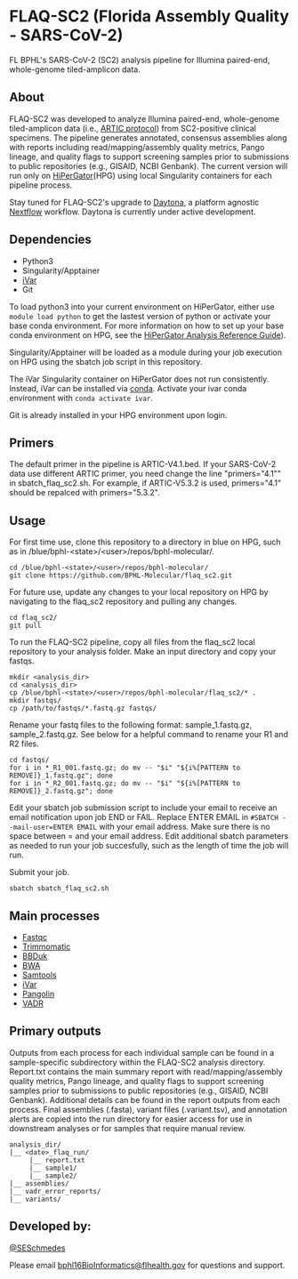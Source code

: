 # FLAQ-SC2 (Florida Assembly Quality - SARS-CoV-2)
FL BPHL's SARS-CoV-2 (SC2) analysis pipeline for Illumina paired-end, whole-genome tiled-amplicon data. 

## About
FLAQ-SC2 was developed to analyze Illumina paired-end, whole-genome tiled-amplicon data (i.e., [ARTIC protocol](https://artic.network/ncov-2019)) from SC2-positive clinical specimens. The pipeline generates annotated, consensus assemblies along with reports including read/mapping/assembly quality metrics, Pango lineage, and quality flags to support screening samples prior to submissions to public repositories (e.g., GISAID, NCBI Genbank). The current version will run only on [HiPerGator](https://www.rc.ufl.edu/about/hipergator/)(HPG) using local Singularity containers for each pipeline process.

Stay tuned for FLAQ-SC2's upgrade to [Daytona](https://github.com/BPHL-Molecular/Daytona), a platform agnostic [Nextflow](https://www.nextflow.io/) workflow. Daytona is currently under active development.

## Dependencies
- Python3
- Singularity/Apptainer
- [iVar](https://github.com/andersen-lab/ivar)
- Git

To load python3 into your current environment on HiPerGator, either use `module load python` to get the lastest version of python or activate your base conda environment. For more information on how to set up your base conda environment on HPG, see the [HiPerGator Analysis Reference Guide](https://github.com/StaPH-B/southeast-region/tree/master/hipergator)).

Singularity/Apptainer will be loaded as a module during your job execution on HPG using the sbatch job script in this repository. 

The iVar Singularity container on HiPerGator does not run consistently. Instead, iVar can be installed via [conda](https://bioconda.github.io/recipes/ivar/README.html?highlight=ivar#package-package%20&#x27;ivar&#x27;). Activate your ivar conda environment with `conda activate ivar`.

Git is already installed in your HPG environment upon login.

## Primers
The default primer in the pipeline is ARTIC-V4.1.bed. If your SARS-CoV-2 data use different ARTIC primer, you need change the line "primers="4.1"" in sbatch_flaq_sc2.sh. For example, if ARTIC-V5.3.2 is used, primers="4.1" should be repalced with primers="5.3.2".
## Usage

For first time use, clone this repository to a directory in blue on HPG, such as in /blue/bphl-\<state\>/\<user\>/repos/bphl-molecular/.
```
cd /blue/bphl-<state>/<user>/repos/bphl-molecular/
git clone https://github.com/BPHL-Molecular/flaq_sc2.git
```
For future use, update any changes to your local repository on HPG by navigating to the flaq_sc2 repository and pulling any changes.
```
cd flaq_sc2/
git pull
```
To run the FLAQ-SC2 pipeline, copy all files from the flaq_sc2 local repository to your analysis folder. Make an input directory and copy your fastqs.
```
mkdir <analysis_dir>
cd <analysis_dir>
cp /blue/bphl-<state>/<user>/repos/bphl-molecular/flaq_sc2/* .
mkdir fastqs/
cp /path/to/fastqs/*.fastq.gz fastqs/
```
Rename your fastq files to the following format: sample_1.fastq.gz, sample_2.fastq.gz. See below for a helpful command to rename your R1 and R2 files.
```
cd fastqs/
for i in *_R1_001.fastq.gz; do mv -- "$i" "${i%[PATTERN to REMOVE]}_1.fastq.gz"; done
for i in *_R2_001.fastq.gz; do mv -- "$i" "${i%[PATTERN to REMOVE]}_2.fastq.gz"; done
```
Edit your sbatch job submission script to include your email to receive an email notification upon job END or FAIL. Replace ENTER EMAIL in `#SBATCH --mail-user=ENTER EMAIL` with your email address. Make sure there is no space between = and your email address. Edit additional sbatch parameters as needed to run your job succesfully, such as the length of time the job will run.

Submit your job.
```
sbatch sbatch_flaq_sc2.sh
```

## Main processes
- [Fastqc](https://github.com/s-andrews/FastQC)
- [Trimmomatic](https://github.com/usadellab/Trimmomatic)
- [BBDuk](https://jgi.doe.gov/data-and-tools/software-tools/bbtools/bb-tools-user-guide/bbduk-guide/)
- [BWA](https://github.com/lh3/bwa)
- [Samtools](https://github.com/samtools/samtools)
- [iVar](https://github.com/andersen-lab/ivar)
- [Pangolin](https://github.com/cov-lineages/pangolin)
- [VADR](https://github.com/ncbi/vadr)

## Primary outputs

Outputs from each process for each individual sample can be found in a sample-specific subdirectory within the FLAQ-SC2 analysis directory. Report.txt contains the main summary report with read/mapping/assembly quality metrics, Pango lineage, and quality flags to support screening samples prior to submissions to public repositories (e.g., GISAID, NCBI Genbank). Additional details can be found in the report outputs from each process. Final assemblies (.fasta), variant files (.variant.tsv), and annotation alerts are copied into the run directory for easier access for use in downstream analyses or for samples that require manual review.

```
analysis_dir/
|__ <date>_flaq_run/
     |__ report.txt
     |__ sample1/
     |__ sample2/
|__ assemblies/
|__ vadr_error_reports/
|__ variants/
```

## Developed by:
[@SESchmedes](https://www.github.com/SESchmedes)<br />

Please email bphl16BioInformatics@flhealth.gov for questions and support.
